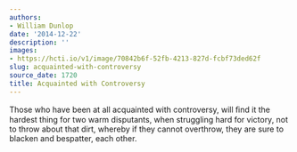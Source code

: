 ```yaml
---
authors:
- William Dunlop
date: '2014-12-22'
description: ''
images:
- https://hcti.io/v1/image/70842b6f-52fb-4213-827d-fcbf73ded62f
slug: acquainted-with-controversy
source_date: 1720
title: Acquainted with Controversy
---
```


Those who have been at all acquainted with controversy, will ﬁnd it the hardest thing for two warm disputants, when struggling hard for victory, not to throw about that dirt, whereby if they cannot overthrow, they are sure to blacken and bespatter, each other.
